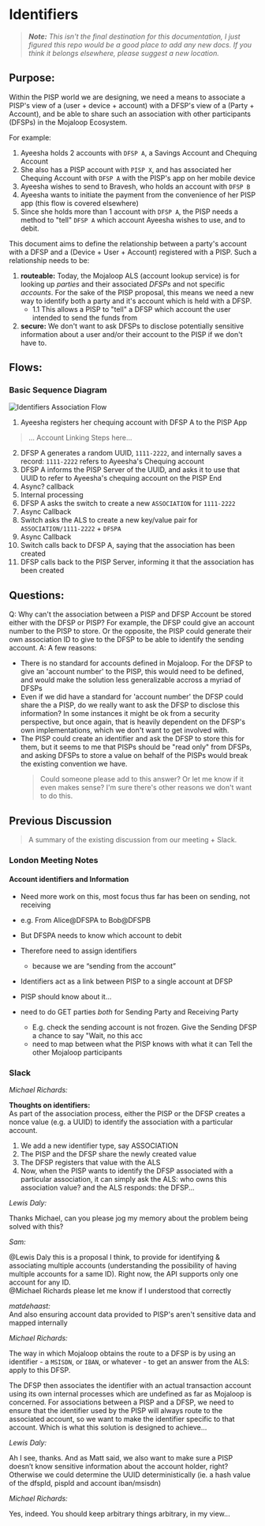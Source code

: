 # Identifiers

> ***Note:** This isn't the final destination for this documentation, I just figured this repo would be a good place to add any new docs. If you think it belongs elsewhere, please suggest a new location.*

## Purpose: 

Within the PISP world we are designing, we need a means to associate a PISP's view of a (user + device + account) with a DFSP's view of a (Party + Account), and be able to share such an association with other participants (DFSPs) in the Mojaloop Ecosystem.

For example:
1. Ayeesha holds 2 accounts with `DFSP A`, a Savings Account and Chequing Account
1. She also has a PISP account with `PISP X`, and has associated her Chequing Account with `DFSP A` with the PISP's app on her mobile device
1. Ayeesha wishes to send to Bravesh, who holds an account with `DFSP B`
1. Ayeesha wants to initiate the payment from the convenience of her PISP app (this flow is covered elsewhere)
1. Since she holds more than 1 account with `DFSP A`, the PISP needs a method to "tell" `DFSP A` which account Ayeesha wishes to use, and to debit.

This document aims to define the relationship between a party's account with a DFSP and a (Device + User + Account) registered with a PISP. Such a relationship needs to be:

1. **routeable:** Today, the Mojaloop ALS (account lookup service) is for looking up _parties_ and their associated _DFSPs_ and not specific _accounts_. For the sake of the PISP proposal, this means we need a new way to identify both a party and it's account which is held with a DFSP.
    - 1.1 This allows a PISP to "tell" a DFSP which account the user intended to send the funds from
1. **secure:** We don't want to ask DFSPs to disclose potentially sensitive information about a user and/or their account to the PISP if we don't have to.


## Flows:

### Basic Sequence Diagram

![Identifiers Association Flow](./out/identifiers-assoc/Identifiers_Association.svg)


1. Ayeesha registers her chequing account with DFSP A to the PISP App  

> ... Account Linking Steps here...

2. DFSP A generates a random UUID, `1111-2222`, and internally saves a record: `1111-2222` refers to Ayeesha's Chequing account
3. DFSP A informs the PISP Server of the UUID, and asks it to use that UUID to refer to Ayeesha's chequing account on the PISP End
4. Async? callback
5. Internal processing
6. DFSP A asks the switch to create a new `ASSOCIATION` for `1111-2222`
7. Async Callback
8. Switch asks the ALS to create a new key/value pair for `ASSOCIATION/1111-2222` + `DFSPA`
9. Async Callback
10. Switch calls back to DFSP A, saying that the association has been created
11. DFSP calls back to the PISP Server, informing it that the association has been created


## Questions:

Q: Why can't the association between a PISP and DFSP Account be stored either with the DFSP or PISP? For example, the DFSP could give an account number to the PISP to store. Or the opposite, the PISP could generate their own association ID to give to the DFSP to be able to identify the sending account.
A: A few reasons:
  - There is no standard for accounts defined in Mojaloop. For the DFSP to give an 'account number' to the PISP, this would need to be defined, and would make the solution less generalizable accross a myriad of DFSPs
  - Even if we did have a standard for 'account number' the DFSP could share the a PISP, do we really want to ask the DFSP to disclose this information? In some instances it might be ok from a security perspective, but once again, that is heavily dependent on the DFSP's own implementations, which we don't want to get involved with.
  - The PISP could create an identifier and ask the DFSP to store this for them, but it seems to me that PISPs should be "read only" from DFSPs, and asking DFSPs to store a value on behalf of the PISPs would break the existing convention we have.
    > Could someone please add to this answer? Or let me know if it even makes sense? I'm sure there's other reasons we don't want to do this.


## Previous Discussion

> A summary of the existing discussion from our meeting + Slack.

### London Meeting Notes

#### Account identifiers and Information
- Need more work on this, most focus thus far has been on sending, not receiving
- e.g. From Alice@DFSPA to Bob@DFSPB
- But DFSPA needs to know which account to debit
- Therefore need to assign identifiers
  - because we are “sending from the account”
- Identifiers act as a link between PISP to a single account at DFSP
- PISP should know about it...

- need to do GET parties *both* for Sending Party and Receiving Party
  - E.g. check the sending account is not frozen. Give the Sending DFSP a chance to say "Wait, no this acc
  - need to map between what the PISP knows with what it can Tell the other Mojaloop participants


### Slack

*Michael Richards:*

**Thoughts on identifiers:**  
As part of the association process, either the PISP or the DFSP creates a nonce value (e.g. a UUID) to identify the association with a particular account.

1. We add a new identifier type, say ASSOCIATION
1. The PISP and the DFSP share the newly created value
1. The DFSP registers that value with the ALS
1. Now, when the PISP wants to identify the DFSP associated with a particular association, it can simply ask the ALS: who owns this association value? and the ALS responds: the DFSP...

*Lewis Daly:*

Thanks Michael, can you please jog my memory about the problem being solved with this?

*Sam:*

@Lewis Daly this is a proposal I think, to provide for identifying & associating multiple accounts (understanding the possibility of having multiple accounts for a same ID). Right now, the API supports only one account for any ID.  
@Michael Richards please let me know if I understood that correctly

*matdehaast:*  
And also ensuring account data provided to PISP's aren't sensitive data and mapped internally

*Michael Richards:*

The way in which Mojaloop obtains the route to a DFSP is by using an identifier - a `MSISDN`, or `IBAN`, or whatever - to get an answer from the ALS: apply to this DFSP. 

The DFSP then associates the identifier with an actual transaction account using its own internal processes which are undefined as far as Mojaloop is concerned. For associations between a PISP and a DFSP, we need to ensure that the identifier used by the PISP will always route to the associated account, so we want to make the identifier specific to that account. Which is what this solution is designed to achieve...

*Lewis Daly:* 

Ah I see, thanks. And as Matt said, we also want to make sure a PISP doesn’t know sensitive information about the account holder, right? Otherwise we could determine the UUID deterministically (ie. a hash value of the dfspId, pispId and account iban/msisdn)

*Michael Richards:*

Yes, indeed. You should keep arbitrary things arbitrary, in my view...
